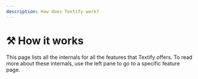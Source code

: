 ```yaml
---
description: How does Textify work?
---
```


# ⚒ How it works

This page lists all the internals for all the features that Textify offers. To read more about these internals, use the left pane to go to a specific feature page.
